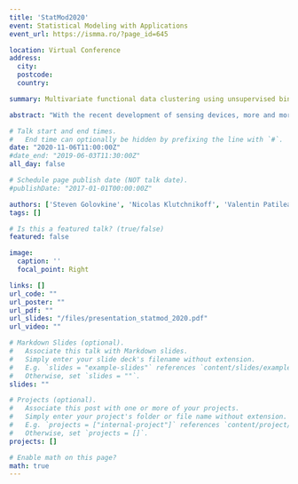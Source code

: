 ```yaml
---
title: 'StatMod2020'
event: Statistical Modeling with Applications
event_url: https://ismma.ro/?page_id=645

location: Virtual Conference
address:
  city: 
  postcode: 
  country: 

summary: Multivariate functional data clustering using unsupervised binary trees.

abstract: "With the recent development of sensing devices, more and more data are recorded in both dimensions of time and space. These measures lead to large amounts of data that are often referred as multivariate functional  data. This work proposes a simple clustering procedure for such multivariate functional data. Considering a multivariate functional principal components analysis as a dimension reduction vehicle, a binary tree is grown using a parametric mixture model defined on the projection of the trajectories onto the principal components. The mixture model is fitted by an EM algorithm. Then, a joining step is introduced to eventually merge the similar nodes of the tree that do not share a direct ascendant. A detailed description of the algorithm is provided, along with an extensive numerical analysis on both simulated and real datasets."

# Talk start and end times.
#   End time can optionally be hidden by prefixing the line with `#`.
date: "2020-11-06T11:00:00Z"
#date_end: "2019-06-03T11:30:00Z"
all_day: false

# Schedule page publish date (NOT talk date).
#publishDate: "2017-01-01T00:00:00Z"

authors: ['Steven Golovkine', 'Nicolas Klutchnikoff', 'Valentin Patilea']
tags: []

# Is this a featured talk? (true/false)
featured: false

image:
  caption: ''
  focal_point: Right

links: []
url_code: ""
url_poster: ""
url_pdf: ""
url_slides: "/files/presentation_statmod_2020.pdf"
url_video: ""

# Markdown Slides (optional).
#   Associate this talk with Markdown slides.
#   Simply enter your slide deck's filename without extension.
#   E.g. `slides = "example-slides"` references `content/slides/example-slides.md`.
#   Otherwise, set `slides = ""`.
slides: ""

# Projects (optional).
#   Associate this post with one or more of your projects.
#   Simply enter your project's folder or file name without extension.
#   E.g. `projects = ["internal-project"]` references `content/project/deep-learning/index.md`.
#   Otherwise, set `projects = []`.
projects: []

# Enable math on this page?
math: true
---
```

